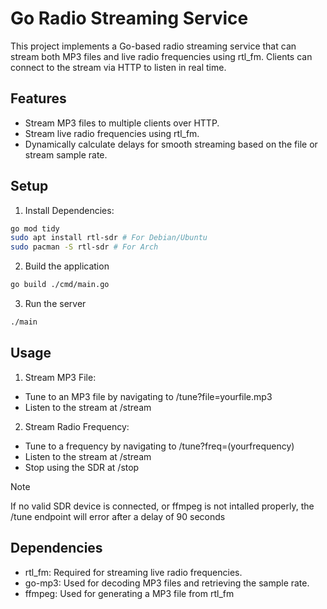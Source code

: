 # Go Radio Streaming Service

This project implements a Go-based radio streaming service that can stream both MP3 files and live radio frequencies using rtl_fm. Clients can connect to the stream via HTTP to listen in real time.

## Features
 - Stream MP3 files to multiple clients over HTTP.
 - Stream live radio frequencies using rtl_fm.
 - Dynamically calculate delays for smooth streaming based on the file or stream sample rate.

## Setup

1. Install Dependencies:
```bash
go mod tidy
sudo apt install rtl-sdr # For Debian/Ubuntu
sudo pacman -S rtl-sdr # For Arch
```

2. Build the application
```bash
go build ./cmd/main.go
```
3. Run the server
```bash
./main
```

## Usage
1. Stream MP3 File:
 - Tune to an MP3 file by navigating to /tune?file=yourfile.mp3
 - Listen to the stream at /stream

2. Stream Radio Frequency:
 - Tune to a frequency by navigating to /tune?freq=(yourfrequency)
 - Listen to the stream at /stream
 - Stop using the SDR at /stop
> [!NOTE]
> If no valid SDR device is connected, or ffmpeg is not intalled properly, the /tune endpoint will error after a delay of 90 seconds

## Dependencies

- rtl_fm: Required for streaming live radio frequencies.
- go-mp3: Used for decoding MP3 files and retrieving the sample rate.
- ffmpeg: Used for generating a MP3 file from rtl_fm
